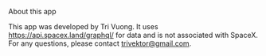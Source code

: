 About this app

This app was developed by Tri Vuong. It uses https://api.spacex.land/graphql/ for data and is not associated with SpaceX.
For any questions, please contact trivektor@gmail.com.
